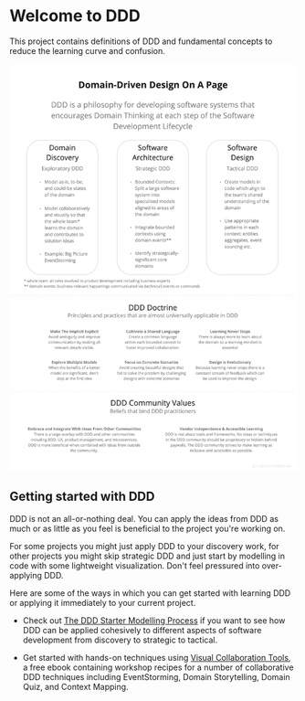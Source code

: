 # Welcome to DDD

This project contains definitions of DDD and fundamental concepts to reduce the learning curve and confusion.

![DDD on a page](resources/ddd_on_a_page.jpg)

## Getting started with DDD

DDD is not an all-or-nothing deal. You can apply the ideas from DDD as much or as little as you feel is beneficial to the project you're working on.

For some projects you might just apply DDD to your discovery work, for other projects you might skip strategic DDD and just start by modelling in code with some lightweight visualization. Don't feel pressured into over-applying DDD.

Here are some of the ways in which you can get started with learning DDD or applying it immediately to your current project.

- Check out [The DDD Starter Modelling Process](https://github.com/ddd-crew/ddd-starter-modelling-process) if you want to see how DDD can be applied cohesively to different aspects of software development from discovery to strategic to tactical.

- Get started with hands-on techniques using [Visual Collaboration Tools](https://leanpub.com/visualcollaborationtools), a free ebook containing workshop recipes for a number of collaborative DDD techniques including EventStorming, Domain Storytelling, Domain Quiz, and Context Mapping.
